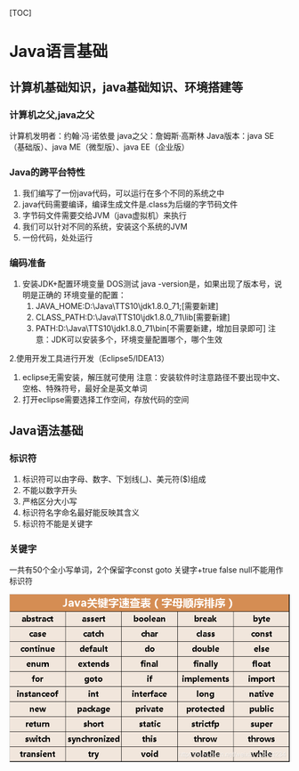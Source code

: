 [TOC]

# Java语言基础

## 计算机基础知识，java基础知识、环境搭建等

### 计算机之父,java之父

计算机发明者：约翰·冯·诺依曼
java之父：詹姆斯·高斯林
Java版本：java SE（基础版）、java ME（微型版）、java EE（企业版）

### Java的跨平台特性

1. 我们编写了一份java代码，可以运行在多个不同的系统之中
2. java代码需要编译，编译生成文件是.class为后缀的字节码文件
3. 字节码文件需要交给JVM（java虚拟机）来执行
4. 我们可以针对不同的系统，安装这个系统的JVM
5. 一份代码，处处运行

### 编码准备

1. 安装JDK+配置环境变量
   DOS测试 java -version是，如果出现了版本号，说明是正确的
   环境变量的配置：
   1. JAVA_HOME:D:\Java\TTS10\jdk1.8.0_71;[需要新建]
   2. CLASS_PATH:D:\Java\TTS10\jdk1.8.0_71\lib[需要新建]
   3. PATH:D:\Java\TTS10\jdk1.8.0_71\bin[不需要新建，增加目录即可]
      注意：JDK可以安装多个，环境变量配置哪个，哪个生效

2.使用开发工具进行开发（Eclipse5/IDEA13）

1. eclipse无需安装，解压就可使用
     注意：安装软件时注意路径不要出现中文、空格、特殊符号，最好全是英文单词
2. 打开eclipse需要选择工作空间，存放代码的空间

## Java语法基础

### 标识符

1. 标识符可以由字母、数字、下划线(_)、美元符($)组成
2. 不能以数字开头
3. 严格区分大小写
4. 标识符名字命名最好能反映其含义
5. 标识符不能是关键字

### 关键字

一共有50个全小写单词，2个保留字const goto
关键字+true false null不能用作标识符

![image-20211104191215802](https://raw.githubusercontent.com/zhuzhuking11/LearningNote/main/img/image-20211104191215802.png)

